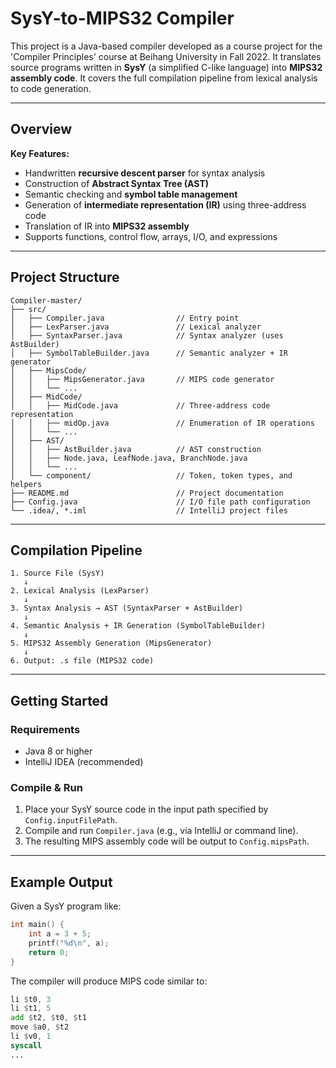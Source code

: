 # SysY-to-MIPS32 Compiler

This project is a Java-based compiler developed as a course project for the 'Compiler Principles' course at Beihang University in Fall 2022. It translates source programs written in **SysY** (a simplified C-like language) into **MIPS32 assembly code**. It covers the full compilation pipeline from lexical analysis to code generation.

---

## Overview

**Key Features:**
- Handwritten **recursive descent parser** for syntax analysis
- Construction of **Abstract Syntax Tree (AST)**
- Semantic checking and **symbol table management**
- Generation of **intermediate representation (IR)** using three-address code
- Translation of IR into **MIPS32 assembly**
- Supports functions, control flow, arrays, I/O, and expressions

---

## Project Structure

```text
Compiler-master/
├── src/
│   ├── Compiler.java                // Entry point
│   ├── LexParser.java               // Lexical analyzer
│   ├── SyntaxParser.java            // Syntax analyzer (uses AstBuilder)
│   ├── SymbolTableBuilder.java      // Semantic analyzer + IR generator
│   ├── MipsCode/
│   │   ├── MipsGenerator.java       // MIPS code generator
│   │   └── ...          
│   ├── MidCode/
│   │   ├── MidCode.java             // Three-address code representation
│   │   ├── midOp.java               // Enumeration of IR operations
│   │   └── ...
│   ├── AST/
│   │   ├── AstBuilder.java          // AST construction
│   │   ├── Node.java, LeafNode.java, BranchNode.java
│   │   └── ...
│   └── component/                   // Token, token types, and helpers
├── README.md                        // Project documentation
├── Config.java                      // I/O file path configuration
└── .idea/, *.iml                    // IntelliJ project files
```

---

## Compilation Pipeline

```text
1. Source File (SysY)
   ↓
2. Lexical Analysis (LexParser)
   ↓
3. Syntax Analysis → AST (SyntaxParser + AstBuilder)
   ↓
4. Semantic Analysis + IR Generation (SymbolTableBuilder)
   ↓
5. MIPS32 Assembly Generation (MipsGenerator)
   ↓
6. Output: .s file (MIPS32 code)
```

---

## Getting Started

### Requirements

- Java 8 or higher
- IntelliJ IDEA (recommended)

### Compile & Run

1. Place your SysY source code in the input path specified by `Config.inputFilePath`.
2. Compile and run `Compiler.java` (e.g., via IntelliJ or command line).
3. The resulting MIPS assembly code will be output to `Config.mipsPath`.


---

## Example Output

Given a SysY program like:

```c
int main() {
    int a = 3 + 5;
    printf("%d\n", a);
    return 0;
}
```

The compiler will produce MIPS code similar to:

```asm
li $t0, 3
li $t1, 5
add $t2, $t0, $t1
move $a0, $t2
li $v0, 1
syscall
...
```
